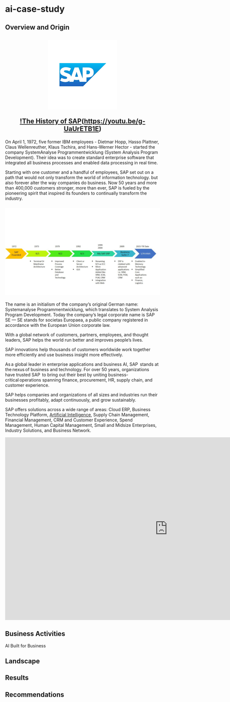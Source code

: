 # ai-case-study

## Overview and Origin

<h2 align="center">

<a href="https://www.sap.com/index.html">![SAP Logo](download.png)

[!The History of SAP](saphistory.jpeg)(https://youtu.be/g-UaUrETB1E)

</h2>

On April 1, 1972, five former IBM employees - Dietmar Hopp, Hasso Plattner, Claus Wellenreuther, Klaus Tschira, and Hans-Werner Hector - started the company SystemAnalyse Programmentwicklung (System Analysis Program Development). Their idea was to create standard enterprise software that integrated all business processes and enabled data processing in real time.

Starting with one customer and a handful of employees, SAP set out on a path that would not only transform the world of information technology. but also forever alter the way companies do business. Now 50 years and more than 400,000 customers stronger, more than ever, SAP is fueled by the pioneering spirit that inspired its founders to continually transform the industry.

<h3 align="center">

![SAP Timeline](hitory-sap-timeline.jpg)

</h3>

The name is an initialism of the company’s original German name: Systemanalyse Programmentwicklung, which translates to System Analysis Program Development. Today the company’s legal corporate name is SAP SE — SE stands for societas Europaea, a public company registered in accordance with the European Union corporate law.

With a global network of customers, partners, employees, and thought leaders, SAP helps the world run better and improves people’s lives.  

SAP innovations help thousands of customers worldwide work together more efficiently and use business insight more effectively. 

As a global leader in enterprise applications and business AI, SAP  stands at the nexus of business and technology. For over 50 years, organizations have trusted SAP  to bring out their best by uniting business-critical operations spanning finance, procurement, HR, supply chain, and customer experience.

SAP helps companies and organizations of all sizes and industries run their businesses profitably, adapt continuously, and grow sustainably.

SAP offers solutions across a wide range of areas:
Cloud ERP, 
Business Technology Platform, 
[Artificial Intelligence](https://www.sap.com/products/artificial-intelligence.html),
Supply Chain Management, 
Financial Management,
CRM and Customer Experience,
Spend Management,
Human Capital Management,
Small and Midsize Enterprises,
Industry Solutions, and
Business Network.

<iframe width="1056" height="594" src="https://www.youtube.com/embed/g-UaUrETB1E" title="The Origin of SAP: The Perfect First Customer (SAP celebrate 50 years)" frameborder="0" allow="accelerometer; autoplay; clipboard-write; encrypted-media; gyroscope; picture-in-picture; web-share" referrerpolicy="strict-origin-when-cross-origin" allowfullscreen></iframe>

## Business Activities

AI Built for Business 



## Landscape

## Results

## Recommendations
